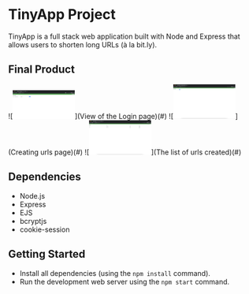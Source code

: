 # TinyApp Project

TinyApp is a full stack web application built with Node and Express that allows users to shorten long URLs (à la bit.ly).

## Final Product

![<img alt="Login page" width="25%" src="./imgs/user_login.png" />](View of the Login page)(#)
![<img alt="Where users can create tiny urls" width="25%" src="./imgs/create_url.png" />](Creating urls page)(#)
![<img alt="A list of urls created" width="25%" src="./imgs/urs_list.png" />](The list of urls created)(#)

## Dependencies

- Node.js
- Express
- EJS
- bcryptjs
- cookie-session

## Getting Started

- Install all dependencies (using the `npm install` command).
- Run the development web server using the `npm start` command.